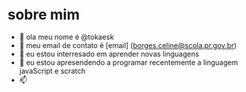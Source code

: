 # sobre mim

- 👋 ola meu nome é @tokaesk
- 👀 meu email de contato é [email] (borges.celine@scola.pr.gov.br)
- 🌱 eu estou interresado em aprender novas linguagens
- 💞️ eu estou apresendendo a programar recentemente a linguagem javaScript e scratch
- 📫 


